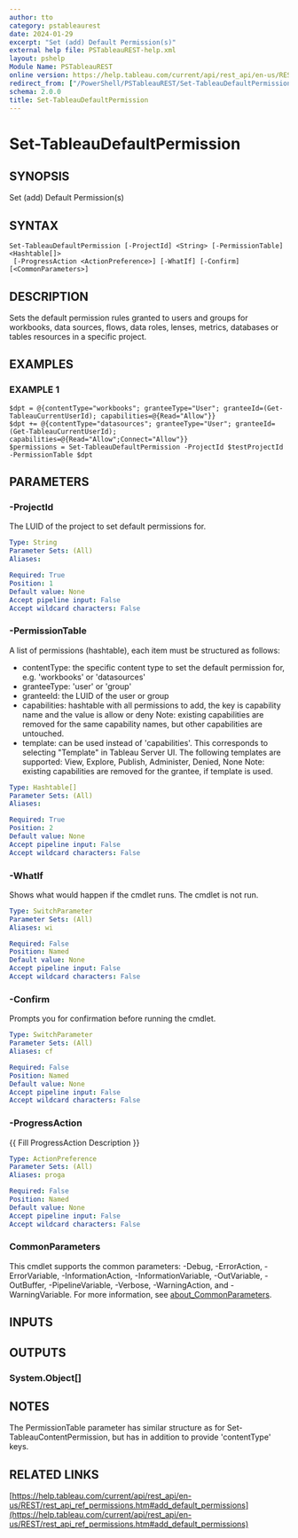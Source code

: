 ```yaml
---
author: tto
category: pstableaurest
date: 2024-01-29
excerpt: "Set (add) Default Permission(s)"
external help file: PSTableauREST-help.xml
layout: pshelp
Module Name: PSTableauREST
online version: https://help.tableau.com/current/api/rest_api/en-us/REST/rest_api_ref_permissions.htm#add_default_permissions
redirect_from: ["/PowerShell/PSTableauREST/Set-TableauDefaultPermission/", "/PowerShell/PSTableauREST/set-tableaudefaultpermission/", "/PowerShell/set-tableaudefaultpermission/"]
schema: 2.0.0
title: Set-TableauDefaultPermission
---
```


# Set-TableauDefaultPermission

## SYNOPSIS
Set (add) Default Permission(s)

## SYNTAX

```
Set-TableauDefaultPermission [-ProjectId] <String> [-PermissionTable] <Hashtable[]>
 [-ProgressAction <ActionPreference>] [-WhatIf] [-Confirm] [<CommonParameters>]
```

## DESCRIPTION
Sets the default permission rules granted to users and groups for
workbooks, data sources, flows, data roles, lenses, metrics, databases or tables resources in a specific project.

## EXAMPLES

### EXAMPLE 1
```
$dpt = @{contentType="workbooks"; granteeType="User"; granteeId=(Get-TableauCurrentUserId); capabilities=@{Read="Allow"}}
$dpt += @{contentType="datasources"; granteeType="User"; granteeId=(Get-TableauCurrentUserId); capabilities=@{Read="Allow";Connect="Allow"}}
$permissions = Set-TableauDefaultPermission -ProjectId $testProjectId -PermissionTable $dpt
```

## PARAMETERS

### -ProjectId
The LUID of the project to set default permissions for.

```yaml
Type: String
Parameter Sets: (All)
Aliases:

Required: True
Position: 1
Default value: None
Accept pipeline input: False
Accept wildcard characters: False
```

### -PermissionTable
A list of permissions (hashtable), each item must be structured as follows:
- contentType: the specific content type to set the default permission for, e.g.
'workbooks' or 'datasources'
- granteeType: 'user' or 'group'
- granteeId: the LUID of the user or group
- capabilities: hashtable with all permissions to add, the key is capability name and the value is allow or deny
Note: existing capabilities are removed for the same capability names, but other capabilities are untouched.
- template: can be used instead of 'capabilities'.
This corresponds to selecting "Template" in Tableau Server UI.
The following templates are supported: View, Explore, Publish, Administer, Denied, None
Note: existing capabilities are removed for the grantee, if template is used.

```yaml
Type: Hashtable[]
Parameter Sets: (All)
Aliases:

Required: True
Position: 2
Default value: None
Accept pipeline input: False
Accept wildcard characters: False
```

### -WhatIf
Shows what would happen if the cmdlet runs.
The cmdlet is not run.

```yaml
Type: SwitchParameter
Parameter Sets: (All)
Aliases: wi

Required: False
Position: Named
Default value: None
Accept pipeline input: False
Accept wildcard characters: False
```

### -Confirm
Prompts you for confirmation before running the cmdlet.

```yaml
Type: SwitchParameter
Parameter Sets: (All)
Aliases: cf

Required: False
Position: Named
Default value: None
Accept pipeline input: False
Accept wildcard characters: False
```

### -ProgressAction
{{ Fill ProgressAction Description }}

```yaml
Type: ActionPreference
Parameter Sets: (All)
Aliases: proga

Required: False
Position: Named
Default value: None
Accept pipeline input: False
Accept wildcard characters: False
```

### CommonParameters
This cmdlet supports the common parameters: -Debug, -ErrorAction, -ErrorVariable, -InformationAction, -InformationVariable, -OutVariable, -OutBuffer, -PipelineVariable, -Verbose, -WarningAction, and -WarningVariable. For more information, see [about_CommonParameters](http://go.microsoft.com/fwlink/?LinkID=113216).

## INPUTS

## OUTPUTS

### System.Object[]
## NOTES
The PermissionTable parameter has similar structure as for Set-TableauContentPermission, but has in addition to provide 'contentType' keys.

## RELATED LINKS

[https://help.tableau.com/current/api/rest_api/en-us/REST/rest_api_ref_permissions.htm#add_default_permissions](https://help.tableau.com/current/api/rest_api/en-us/REST/rest_api_ref_permissions.htm#add_default_permissions)

